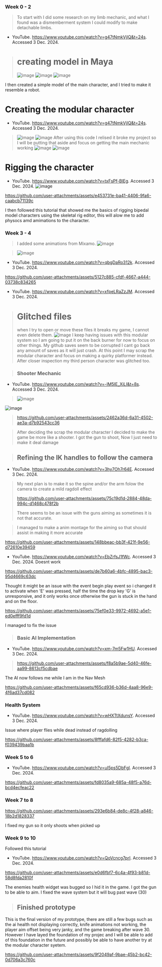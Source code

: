 ### Week 0 - 2
> To start with I did some research on my limb mechanic, and what I found was a dismemberment system I could modify to make detachable limbs. 
- YouTube. https://www.youtube.com/watch?v=g47tNmkVjlQ&t=24s. Accessed 3 Dec. 2024.

> # creating model in Maya
> ![image](https://github.com/user-attachments/assets/222f41dc-69d2-47ef-be7d-25dfd8efda73)
![image](https://github.com/user-attachments/assets/ab779f1d-27fe-40a2-8040-4fdeee6c0635)
![image](https://github.com/user-attachments/assets/80272e56-099b-4c4a-90f3-524068e2050d)

I then created a simple model of the main character, and I tried to make it resemble a robot.

# Creating the modular character
- YouTube. https://www.youtube.com/watch?v=g47tNmkVjlQ&t=24s. Accessed 3 Dec. 2024.

> ![image](https://github.com/user-attachments/assets/ecb826b9-ca7c-480a-bd6e-a5cc14161d42)
![image](https://github.com/user-attachments/assets/ede6aba1-b19f-4092-9dd1-c490dd7e70ef)
After using this code I relised it broke my project so I will be putting that aside and focus on getting the main mechanic working
> ![image](https://github.com/user-attachments/assets/ce7003c5-7052-4820-995d-458d69e60f3b)
![image](https://github.com/user-attachments/assets/07d18dc4-16f4-467d-aef2-0df9711cba98)

# Rigging the character
- YouTube. https://www.youtube.com/watch?v=txFsPf-BlEg. Accessed 3 Dec. 2024.
![image](https://github.com/user-attachments/assets/ea432f04-0668-4ac9-bedf-bc7e36472f2d)
> 
https://github.com/user-attachments/assets/e453731e-ba41-4406-9fa6-caabcb71139c

I then followed this tutorial that showed me the basics of rigging bipedal model characters using the skeletal rig editor, this will alow me to add physocs amd amimations to the character.

### Week 3 - 4
> I added some animations from Mixamo.
> ![image](https://github.com/user-attachments/assets/d5a14f3b-69cb-4b4a-8dc5-e68e32742e12)

>![image](https://github.com/user-attachments/assets/af28787c-3498-4006-bfbc-a3349d794400)

- YouTube. https://www.youtube.com/watch?v=qbgDaRo312k. Accessed 3 Dec. 2024.
> 
https://github.com/user-attachments/assets/5127c885-cfdf-4667-a444-03738c834265

- YouTube. https://www.youtube.com/watch?v=xfpeLRaZzJM. Accessed 3 Dec. 2024.
> # Glitched files
> when I try to open or move these files it breaks my game, I cannot even delete them.
> ![image](https://github.com/user-attachments/assets/d8d39b0f-169a-4155-acab-d0ab0ab4deb0)
I keep having issues with this modular system so I am going to put it on the back burner for now to focus on other things.
> My github saves seem to be corrupted I cant go back any amount of saves as it will just crash. At this point I may scrap the modular character and focus on making a quirky platformer instead.
> After closer inspection my third person character was glitched too.

>### Shooter Mechanic
- YouTube. https://www.youtube.com/watch?v=-IM5IE_XiLI&t=8s. Accessed 3 Dec. 2024.

>![image](https://github.com/user-attachments/assets/76da4d3c-5951-41e0-bc46-ae725ae0df3d)

![image](https://github.com/user-attachments/assets/11ab56c2-2e45-423f-b484-d9f5fcb6ec8c)
>
>https://github.com/user-attachments/assets/2462a36d-6a31-4502-ae3a-d7b92543cc36

> After deciding the scrap the modular character I decided to make the game be more like a shooter.
> I got the gun to shoot, Now I just need to make it deal damage



>## Refining the IK handles to follow the camera
- YouTube. https://www.youtube.com/watch?v=3hy7Oh7r64E. Accessed 3 Dec. 2024.
>My next plan is to make it so the spine and/or the arm folow the camera to create a mild ragdoll effect
>
>https://github.com/user-attachments/assets/75c19d1d-2884-48da-994c-d1468c478f2b
>
>There seems to be an issue with the guns aiming as sometimes it is not that accurate.

> I managed to make a anim montage for the aiming so that should assist in making it more accurate
> 
https://github.com/user-attachments/assets/148bbeac-bb3f-421f-9e56-d72610e39459

- YouTube. https://www.youtube.com/watch?v=EbZrfsJ1fWc. Accessed 3 Dec. 2024.
Doesnt work

https://github.com/user-attachments/assets/de7b60a6-4bfc-4895-bac3-95d4669c63dc

Thought it might be an issue with the event begin play event so i changed it to activate when 'E' was pressed, half the time the drop key 'G' is unresponsive, and it only works once otherwise the gun is stuck in the hand and on the floor.

https://github.com/user-attachments/assets/75ef0e33-9972-4692-a5e1-ed0efff9fd1d

I managed to fix the issue

>### Basic AI Implementation

- YouTube. https://www.youtube.com/watch?v=xm-7m5Fw1HU. Accessed 3 Dec. 2024.

>https://github.com/user-attachments/assets/f8a5b9ae-5d40-46fe-aa99-8613cf5cdbae

The AI now follows me while I am in the Nav Mesh

https://github.com/user-attachments/assets/f65cd936-b36d-4aa8-96e9-4f6ad37cd082

### Health System
- YouTube. https://www.youtube.com/watch?v=wHXTtXdunsY. Accessed 3 Dec. 2024.

Issue where player flies while dead instead of ragdolling

https://github.com/user-attachments/assets/8fffafd6-82f5-4282-b3ca-f039439baa1b

### Week 5 to 6

- YouTube. https://www.youtube.com/watch?v=uI5ps5DbFgI. Accessed 3 Dec. 2024.

https://github.com/user-attachments/assets/fd8035a9-685a-48f5-a76d-bcd4ecfeac22

### Week 7 to 8

https://github.com/user-attachments/assets/293e6b84-de8c-4f28-a846-18b2d1828337

I fixed my gun so it only shoots when picked up

### Week 9 to 10

Followed this tutorial 
- YouTube. https://www.youtube.com/watch?v=QoVcncg7prI. Accessed 3 Dec. 2024.

https://github.com/user-attachments/assets/e0d6fbf7-6c4a-4f93-b81d-58d8fda2810f

The enemies health widget was bugged so I hid it in the game.
I got the gun to be able to aim. I fixed the wave system but it will bug past wave (30)

> ## Finished prototype

This is the final version of my prototype, there are still a few bugs such as the ai health not displaying correctly, knife animations not working, the player aim offset being very janky, and the game breaking after wave 30. However I have layed the foundation of my projec and I will be able to add of this foundation in the future and possibly be able to have another try at the modular character syetem.

https://github.com/user-attachments/assets/9f2049af-9bae-45b2-bc42-0d706a3c760c






